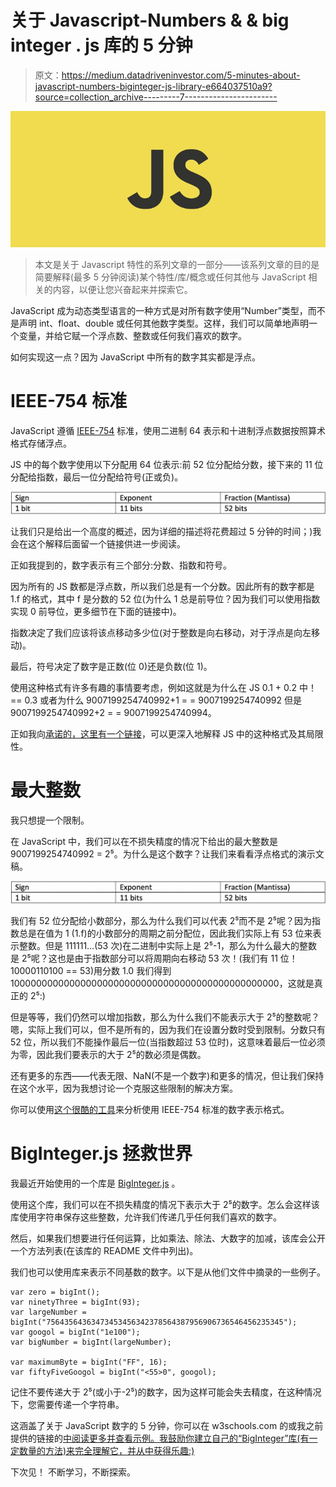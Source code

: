 # 关于 Javascript-Numbers & & big integer . js 库的 5 分钟

> 原文：<https://medium.datadriveninvestor.com/5-minutes-about-javascript-numbers-biginteger-js-library-e664037510a9?source=collection_archive---------7----------------------->

![](img/cc3680b337a19d9b8c904f80b5e22cbc.png)

> 本文是关于 Javascript 特性的系列文章的一部分——该系列文章的目的是简要解释(最多 5 分钟阅读)某个特性/库/概念或任何其他与 JavaScript 相关的内容，以便让您兴奋起来并探索它。

JavaScript 成为动态类型语言的一种方式是对所有数字使用“Number”类型，而不是声明 int、float、double 或任何其他数字类型。这样，我们可以简单地声明一个变量，并给它赋一个浮点数、整数或任何我们喜欢的数字。

如何实现这一点？因为 JavaScript 中所有的数字其实都是浮点。

# IEEE-754 标准

JavaScript 遵循 [IEEE-754](https://en.wikipedia.org/wiki/IEEE_754) 标准，使用二进制 64 表示和十进制浮点数据按照算术格式存储浮点。

JS 中的每个数字使用以下分配用 64 位表示:前 52 位分配给分数，接下来的 11 位分配给指数，最后一位分配给符号(正或负)。

![](img/5ae6568d8a20ff4f6722f0d2b6f347a7.png)

让我们只是给出一个高度的概述，因为详细的描述将花费超过 5 分钟的时间；)我会在这个解释后面留一个链接供进一步阅读。

正如我提到的，数字表示有三个部分:分数、指数和符号。

因为所有的 JS 数都是浮点数，所以我们总是有一个分数。因此所有的数字都是 1.f 的格式，其中 f 是分数的 52 位(为什么 1 总是前导位？因为我们可以使用指数实现 0 前导位，更多细节在下面的链接中)。

指数决定了我们应该将该点移动多少位(对于整数是向右移动，对于浮点是向左移动)。

最后，符号决定了数字是正数(位 0)还是负数(位 1)。

使用这种格式有许多有趣的事情要考虑，例如这就是为什么在 JS 0.1 + 0.2 中！== 0.3 或者为什么 9007199254740992+1 = = 9007199254740992 但是 9007199254740992+2 = = 9007199254740994。

正如我向[承诺的，这里有一个链接](http://2ality.com/2012/04/number-encoding.html)，可以更深入地解释 JS 中的这种格式及其局限性。

# 最大整数

我只想提一个限制。

在 JavaScript 中，我们可以在不损失精度的情况下给出的最大整数是 9007199254740992 = 2⁵。为什么是这个数字？让我们来看看浮点格式的演示文稿。

![](img/224fe2d29fc5421893f2d358cf345cf6.png)

我们有 52 位分配给小数部分，那么为什么我们可以代表 2⁵而不是 2⁵呢？因为指数总是在值为 1 (1.f)的小数部分的周期之前分配位，因此我们实际上有 53 位来表示整数。但是 111111…(53 次)在二进制中实际上是 2⁵-1，那么为什么最大的整数是 2⁵呢？这也是由于指数部分可以将周期向右移动 53 次！(我们有 11 位！10000110100 == 53)用分数 1.0 我们得到 1000000000000000000000000000000000000000000000000，这就是真正的 2⁵:)

但是等等，我们仍然可以增加指数，那么为什么我们不能表示大于 2⁵的整数呢？嗯，实际上我们可以，但不是所有的，因为我们在设置分数时受到限制。分数只有 52 位，所以我们不能操作最后一位(当指数超过 53 位时)，这意味着最后一位必须为零，因此我们要表示的大于 2⁵的数必须是偶数。

还有更多的东西——代表无限、NaN(不是一个数字)和更多的情况，但让我们保持在这个水平，因为我想讨论一个克服这些限制的解决方案。

你可以使用[这个很酷的工具](https://babbage.cs.qc.cuny.edu/IEEE-754/)来分析使用 IEEE-754 标准的数字表示格式。

# BigInteger.js 拯救世界

我最近开始使用的一个库是 [BigInteger.js](https://github.com/peterolson/BigInteger.js) 。

使用这个库，我们可以在不损失精度的情况下表示大于 2⁵的数字。怎么会这样该库使用字符串保存这些整数，允许我们传递几乎任何我们喜欢的数字。

然后，如果我们想要进行任何运算，比如乘法、除法、大数字的加减，该库会公开一个方法列表(在该库的 README 文件中列出)。

我们也可以使用库来表示不同基数的数字。以下是从他们文件中摘录的一些例子。

```
var zero = bigInt();
var ninetyThree = bigInt(93);
var largeNumber = bigInt("75643564363473453456342378564387956906736546456235345");
var googol = bigInt("1e100");
var bigNumber = bigInt(largeNumber);

var maximumByte = bigInt("FF", 16);
var fiftyFiveGoogol = bigInt("<55>0", googol);
```

记住不要传递大于 2⁵(或小于-2⁵)的数字，因为这样可能会失去精度，在这种情况下，您需要传递一个字符串。

这涵盖了关于 JavaScript 数字的 5 分钟，你可以在 w3schools.com 的或我之前提供的链接的[中阅读更多并查看示例。我鼓励你建立自己的“BigInteger”库(有一定数量的方法)来完全理解它，并从中获得乐趣:)](http://2ality.com/2012/04/number-encoding.html)

下次见！
不断学习，不断探索。